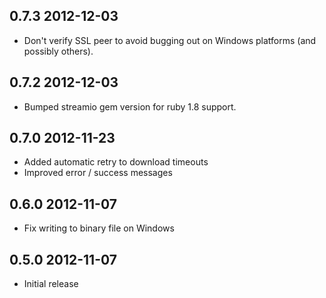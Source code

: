 ## 0.7.3 2012-12-03

* Don't verify SSL peer to avoid bugging out on Windows platforms (and possibly others).

## 0.7.2 2012-12-03

* Bumped streamio gem version for ruby 1.8 support.

## 0.7.0 2012-11-23

* Added automatic retry to download timeouts
* Improved error / success messages

## 0.6.0 2012-11-07

* Fix writing to binary file on Windows

## 0.5.0 2012-11-07

* Initial release
